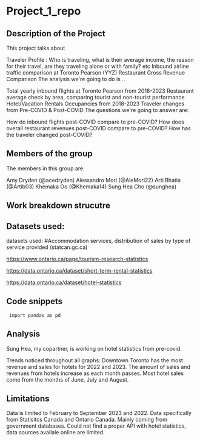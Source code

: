 # Project_1_repo

## Description of the Project 
This project talks about

Traveler Profile : Who is traveling, what is their average income, the reason for their travel, are they traveling alone or with family? etc
Inbound airline traffic comparison at Toronto Pearson (YYZ)
Restaurant Gross Revenue Comparison
The analysis we're going to do is ..

Total yearly inbound flights at Toronto Pearson from 2018-2023
Restaurant average check by area, comparing tourist and non-tourist performance
Hotel/Vacation Rentals Occupancies from 2018-2023
Traveler changes from Pre-COVID & Post-COVID
The questions we're going to answer are:

How do inbound flights post-COVID compare to pre-COVID?
How does overall restaurant revenues post-COVID compare to pre-COVID?
How has the traveler changed post-COVID?

## Members of the group
The members in this group are:

Amy Dryden (@acedryden)
Alessandro Mori (@AleMori22)
Arti Bhatia (@Artib03)
Khemaka Oo (@Khemaka14)
Sung Hea Cho (@sunghea)

## Work breakdown strucutre


## Datasets used: 
datasets used:
#Accommodation services, distribution of sales by type of service provided (statcan.gc.ca)

https://www.ontario.ca/page/tourism-research-statistics

https://data.ontario.ca/dataset/short-term-rental-statistics

https://data.ontario.ca/dataset/hotel-statistics

## Code snippets
` import pandas as pd`

## Analysis 
Sung Hea, my copartner, is working on hotel statistics from pre-covid. 

Trends noticed throughout all graphs:
Downtown Toronto has the most revenue and sales for hotels for 2022 and 2023. 
The amount of sales and revenues from hotels increase as each month passes. 
Most hotel sales come from the months of June, July and August. 

## Limitations

Data is limited to February to September 2023 and 2022. 
Data specifically from Statisitcs Canada and Ontario Canada.
Mainly coming from government databases. 
Could not find a proper API with hotel statistics, data sources availale online are limited.
